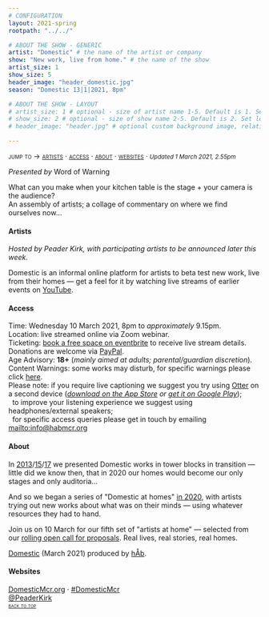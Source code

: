 ```yaml
---
# CONFIGURATION
layout: 2021-spring
rootpath: "../../"

# ABOUT THE SHOW - GENERIC
artist: "Domestic" # the name of the artist or company
show: "New work, live from home." # the name of the show
artist_size: 1
show_size: 5
header_image: "header_domestic.jpg"  
season: "Domestic 13|1|2021, 8pm"

# ABOUT THE SHOW - LAYOUT
# artist_size: 1 # optional - size of artist name 1-5. Default is 1. Set longer names to lower values
# show_size: 2 # optional - size of show name 2-5. Default is 2. Set longer names to lower values
# header_image: "header.jpg" # optional custom background image, relative to current page

---
```

<span style='font-variant: small-caps'>jump to → [artists](/current/2021-domestic/#artists) · [access](/current/2021-domestic/#access) · [about](/current/2021-domestic/#about) · [websites](/current/2021-domestic/#websites)</span> · <small>*Updated 1 March 2021, 2.55pm*</small>     
        
*Presented by* Word of Warning        
         
What can you make when your kitchen table is the stage + your camera is the audience?<br>An assembly of artists; a collage of commentary on where we find ourselves now…     
         
#### Artists       
*Hosted by Peader Kirk, with participating artists to be announced later this week.*       
        
Domestic is an informal online platform for artists to beta test new work, live from their homes — get a feel for it by watching live streams of earlier events on <a href="http://www.youtube.com/playlist?list=PLHmxKLx8cM6BDQVxWcVUAIZapNVroOJWj" target="_blank">YouTube</a>.        
         
#### Access            
Time: Wednesday 10 March 2021, 8pm to *approximately* 9.15pm.<br>Location: live streamed online via Zoom webinar.<br>Ticketing: <a href="http://eventbrite.co.uk/e/domestic-registration-143739676241" target="_blank">book a free space on eventbrite</a> to receive live stream details.<br>Donations are welcome via <a href="http://paypal.me/warnmcr" target="_blank">PayPal</a>.<br>Age Advisory: **18+** (*mainly aimed at adults; parental/guardian discretion*).<br>Content Warnings: some works may disturb, for specific warnings please click [here](/warnings).<br>Please note: if you require live captioning we suggest you try using <a href="http://otter.ai/starter-guide?article=generateNotes" target="_blank">Otter</a> on a second device (*<a href="http://itunes.apple.com/us/app/otter-voice-notes/id1276437113" target="_blank">download on the App Store</a> or <a href="http://play.google.com/store/apps/details?id=com.aisense.otter" target="_blank">get it on Google Play</a>*);<br>&nbsp;&nbsp;to improve your listening experience we suggest using headphones/external speakers;<br>&nbsp;&nbsp;for specific access queries please get in touch by emailing <mailto:info@habmcr.org>         
          
#### About         
In [2013](/archive/2013-domestic)/[15](/archive/2015-domestic)/[17](/archive/2017-autumnwinter/pritchard) we presented Domestic works in tower blocks in transition — little did we know then, that in 2020 our homes would become our only stages and only auditoria…        
        
And so we began a series of "Domestic at homes" [in 2020](/archive/2020-domestic), with artists trying out new works about what was on their minds — using whatever resources they had to hand.         
        
Join us on 10 March for our fifth set of "artists at home" — selected from our <a href="http://domesticmcr.posthaven.com" target="_blank">rolling open call for proposals</a>. Real lives, real stories, real homes.          
       
[Domestic](/hab/domestic) (March 2021) produced by [hÅb](/hab).        
        
#### Websites         
<a href="http://domesticmcr.org" target="_blank">DomesticMcr.org</a> · <a href="http://twitter.com/hashtag/DomesticMcr" target="_blank">#DomesticMcr</a><br><a href="http://twitter.com/PeaderKirk" target="_blank">@PeaderKirk</a>             
<small><span style='font-variant: small-caps'>[back to top](/current/2021-domestic)</span></small>
